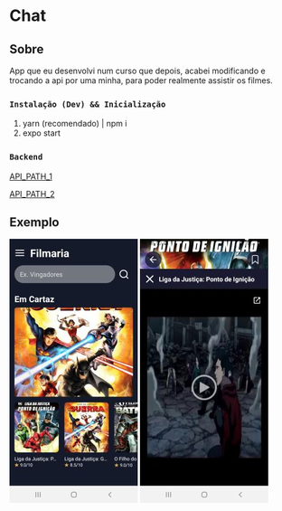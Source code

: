 # Chat

## Sobre

App que eu desenvolvi num curso que depois, acabei modificando e trocando a api por uma minha, para poder realmente assistir os filmes.

### `Instalação (Dev) && Inicialização`

1. yarn (recomendado) | npm i
2. expo start

### `Backend`

[API_PATH_1](https://webcoffee.herokuapp.com/api/v1/filmes/)

[API_PATH_2](https://webcoffee.herokuapp.com/api/v1/search/filmes/liga/)

## Exemplo

![alt text](exemplo1.jpg)
![alt text](exemplo2.jpg)